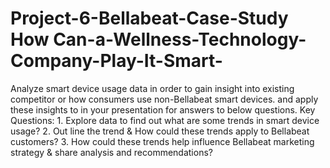 # Project-6-Bellabeat-Case-Study How Can-a-Wellness-Technology-Company-Play-It-Smart-
Analyze smart device usage data in order to gain insight into existing competitor or how consumers use non-Bellabeat smart devices. and apply these insights to in your presentation for answers to below questions.  Key Questions:  1. Explore data to find out what are some trends in smart device usage?  2. Out line the trend &amp; How could these trends apply to Bellabeat customers?  3. How could these trends help influence Bellabeat marketing strategy &amp; share analysis and recommendations?
